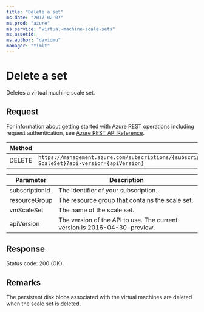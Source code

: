 ```yaml
---
title: "Delete a set"
ms.date: "2017-02-07"
ms.prod: "azure"
ms.service: "virtual-machine-scale-sets"
ms.assetid:
ms.author: "davidmu"
manager: "timlt"
---
```

# Delete a set
Deletes a virtual machine scale set.    
    
## Request 

For information about getting started with Azure REST operations including request authentication, see [Azure REST API Reference](../../../index.md). 

|Method|Request URI|    
|------------|-----------------|    
|DELETE|`https://management.azure.com/subscriptions/{subscriptionId}/resourceGroups/{resourceGroup}/providers/Microsoft.Compute/VirtualMachineScaleSets/{vm-ScaleSet}?api-version={apiVersion}`|    

| Parameter | Description |
| --------- | ----------- |
| subscriptionId | The identifier of your subscription. |
| resourceGroup | The resource group that contains the scale set. |
| vmScaleSet | The name of the scale set. |
| apiVersion | The version of the API to use. The current version is 2016-04-30-preview. |

## Response    

Status code: 200 (OK).    
    
## Remarks    

The persistent disk blobs associated with the virtual machines are deleted when the scale set is deleted.